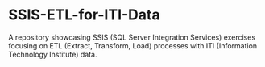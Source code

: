 # SSIS-ETL-for-ITI-Data
A repository showcasing SSIS (SQL Server Integration Services) exercises focusing on ETL (Extract, Transform, Load) processes with ITI (Information Technology Institute) data.
